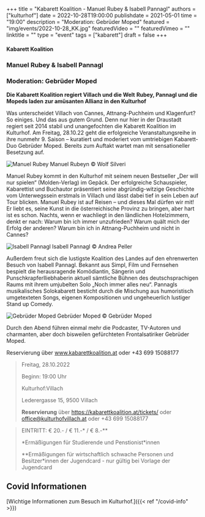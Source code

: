 +++
title = "Kabarett Koalition - Manuel Rubey & Isabell Pannagl"
authors = ["kulturhof"]
date = 2022-10-28T19:00:00
publishdate = 2021-05-01
time = "19:00"
description = "Moderation: Gebrüder Moped"
featured = "img/events/2022-10-28_KK.jpg"
featuredVideo = ""
featuredVimeo = ""
linktitle = ""
type = "event"
tags = ["kabarett"]
draft = false
+++

#### Kabarett Koalition

### Manuel Rubey & Isabell Pannagl
### Moderation: Gebrüder Moped

**Die Kabarett Koalition regiert Villach und die Welt**
**Rubey, Pannagl und die Mopeds laden zur amüsanten Allianz in den Kulturhof**

Was unterscheidet Villach von Cannes, Attnang-Puchheim und Klagenfurt? So einiges. Und das aus gutem Grund. Denn nur hier in der Draustadt regiert seit 2014 stabil und unangefochten die Kabarett Koalition im Kulturhof.  Am Freitag, 28.10.22 geht die erfolgreiche Veranstaltungsreihe in ihre nunmehr 9. Saison – kuratiert und moderiert vom umtriebigen Kabarett-Duo Gebrüder Moped. Bereits zum Auftakt wartet man mit sensationeller Besetzung auf. 

![Manuel Rubey](/img/events/2022-10-28_ManuelRubey_Foto_WolfSilveri.jpg)
Manuel Rubeyn © Wolf Silveri

Manuel Rubey kommt in den Kulturhof mit seinem neuen Bestseller „Der will nur spielen“ (Molden-Verlag) im Gepäck. Der erfolgreiche Schauspieler, Kabarettist und Buchautor präsentiert seine abgründig-witzige Geschichte vom Unterwegssein erstmals in Villach und lässt dabei tief in sein Leben auf Tour blicken. Manuel Rubey ist auf Reisen – und dieses Mal dürfen wir mit! Er liebt es, seine Kunst in die österreichische Provinz zu bringen, aber hart ist es schon. Nachts, wenn er wachliegt in den ländlichen Hotelzimmern, denkt er nach: Warum bin ich immer unzufrieden? Warum quält mich der Erfolg der anderen? Warum bin ich in Attnang-Puchheim und nicht in Cannes? 

![Isabell Pannagl](/img/events/2022-10-28_IsabellPannagl_Foto_AndreaPeller.jpg)
Isabell Pannagl © Andrea Peller

Außerdem freut sich die lustigste Koalition des Landes auf den ehrenwerten Besuch von Isabell Pannagl. Bekannt aus Simpl, Film und Fernsehen bespielt die herausragende Komödiantin, Sängerin und Punschkrapferlliebhaberin aktuell sämtliche Bühnen des deutschsprachigen Raums mit ihrem umjubelten Solo „Noch immer alles neu“. Pannagls musikalisches Solokabarett besticht durch die Mischung aus humoristisch umgetexteten Songs, eigenen Kompositionen und ungeheuerlich lustiger Stand up Comedy. 

![Gebrüder Moped](/img/events/2022-03-18_GebruederMoped_2021_quer.jpeg)
Gebrüder Moped © Gebrüder Moped

Durch den Abend führen einmal mehr die Podcaster, TV-Autoren und charmanten, aber doch bisweilen gefürchteten Frontalsatiriker Gebrüder Moped.

Reservierung über www.kabarettkoalition.at  oder +43 699 15088177


>Freitag, 28.10.2022
>
>Beginn: 19:00 Uhr
>
>Kulturhof:Villach
>
>Lederergasse 15, 9500 Villach
>
>**Reservierung** über https://kabarettkoalition.at/tickets/ oder office@kulturhofvillach.at oder +43 699 15088177


> EINTRITT: € 20.- / € 11.-\* / € 8.-\*\*
> 
> \*Ermäßigungen für Studierende und Penstionist\*innen
> 
> \*\*Ermäßigungen für wirtschaftlich schwache Personen und Besitzer*innen der Jugendcard - nur gültig bei Vorlage der Jugendcard




## Covid Informationen

[Wichtige Informationen zum Besuch im Kulturhof.]({{< ref "/covid-info" >}})
